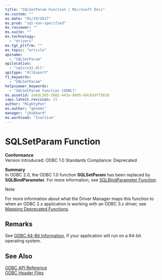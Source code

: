 ```yaml
---
title: "SQLSetParam Function | Microsoft Docs"
ms.custom: ""
ms.date: "01/19/2017"
ms.prod: "sql-non-specified"
ms.reviewer: ""
ms.suite: ""
ms.technology: 
  - "drivers"
ms.tgt_pltfrm: ""
ms.topic: "article"
apiname: 
  - "SQLSetParam"
apilocation: 
  - "sqlsrv32.dll"
apitype: "dllExport"
f1_keywords: 
  - "SQLSetParam"
helpviewer_keywords: 
  - "SQLSetParam function [ODBC]"
ms.assetid: 2ebdc303-3802-443a-8895-69c93dff5618
caps.latest.revision: 11
author: "MightyPen"
ms.author: "genemi"
manager: "jhubbard"
ms.workload: "Inactive"
---
```

# SQLSetParam Function
**Conformance**  
 Version Introduced: ODBC 1.0 Standards Compliance: Deprecated  
  
 **Summary**  
 In ODBC 2.0, the ODBC 1.0 function **SQLSetParam** has been replaced by **SQLBindParameter**. For more information, see [SQLBindParameter Function](../../../odbc/reference/syntax/sqlbindparameter-function.md).  
  
> [!NOTE]  
>  For more information about what the Driver Manager maps this function to when an ODBC 2.*x* application is working with an ODBC 3.*x* driver, see [Mapping Deprecated Functions](../../../odbc/reference/appendixes/mapping-deprecated-functions.md).  
  
## Remarks  
 See [ODBC 64-Bit Information](../../../odbc/reference/odbc-64-bit-information.md), if your application will run on a 64-bit operating system.  
  
## See Also  
 [ODBC API Reference](../../../odbc/reference/syntax/odbc-api-reference.md)   
 [ODBC Header Files](../../../odbc/reference/install/odbc-header-files.md)
